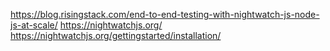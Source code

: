 https://blog.risingstack.com/end-to-end-testing-with-nightwatch-js-node-js-at-scale/
https://nightwatchjs.org/
https://nightwatchjs.org/gettingstarted/installation/